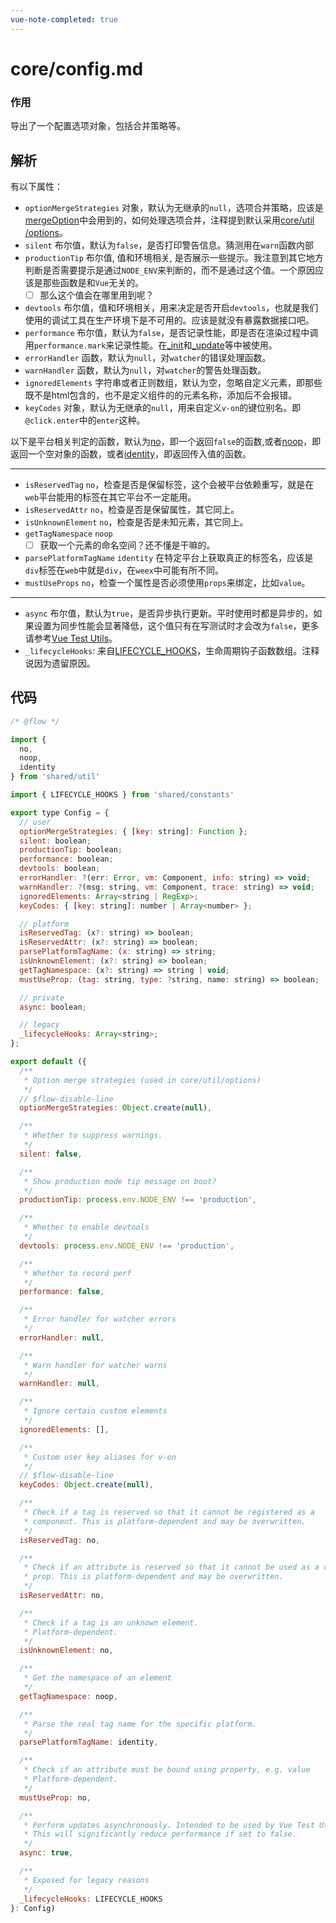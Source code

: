 ```yaml
---
vue-note-completed: true
---
```

# core/config.md
### 作用
导出了一个配置选项对象，包括合并策略等。
## 解析
有以下属性：
- `optionMergeStrategies` 对象，默认为无继承的`null`，选项合并策略，应该是[mergeOption]()中会用到的，如何处理选项合并，注释提到默认采用[core/util /options]()。
- `silent` 布尔值，默认为`false`，是否打印警告信息。猜测用在`warn`函数内部
- `productionTip` 布尔值, 值和环境相关, 是否展示一些提示。我注意到其它地方判断是否需要提示是通过`NODE_ENV`来判断的，而不是通过这个值。一个原因应该是那些函数是和`Vue`无关的。
  - [ ] 那么这个值会在哪里用到呢？
- `devtools` 布尔值，值和环境相关，用来决定是否开启`devtools`，也就是我们使用的调试工具在生产环境下是不可用的。应该是就没有暴露数据接口吧。
- `performance` 布尔值，默认为`false`，是否记录性能，即是否在渲染过程中调用`performance.mark`来记录性能。在[_init](./instance/init.md)和[_update](./instance/lifecycle.md)等中被使用。
- `errorHandler` 函数，默认为`null`，对`watcher`的错误处理函数。
- `warnHandler` 函数，默认为`null`，对`watcher`的警告处理函数。
- `ignoredElements` 字符串或者正则数组，默认为空，忽略自定义元素，即那些既不是html包含的，也不是定义组件的的元素名称，添加后不会报错。
- `keyCodes` 对象，默认为无继承的`null`，用来自定义`v-on`的键位别名。即`@click.enter`中的`enter`这种。

以下是平台相关判定的函数，默认为[no]()，即一个返回`false`的函数,或者[noop]()，即返回一个空对象的函数，或者[identity]()，即返回传入值的函数。

---

- `isReservedTag` `no`，检查是否是保留标签，这个会被平台依赖重写，就是在`web`平台能用的标签在其它平台不一定能用。
- `isReservedAttr` `no`，检查是否是保留属性，其它同上。
- `isUnknownElement` `no`，检查是否是未知元素，其它同上。
- `getTagNamespace` `noop`
  - [ ] 获取一个元素的命名空间？还不懂是干嘛的。
- `parsePlatformTagName` `identity` 在特定平台上获取真正的标签名，应该是`div`标签在`web`中就是`div`，在`weex`中可能有所不同。
- `mustUseProps` `no`，检查一个属性是否必须使用`props`来绑定，比如`value`。
---
- `async`  布尔值，默认为`true`，是否异步执行更新。平时使用时都是异步的，如果设置为同步性能会显著降低，这个值只有在写测试时才会改为`false`，更多请参考[Vue Test Utils]()。
- `_lifecycleHooks`: 来自[LIFECYCLE_HOOKS]()，生命周期钩子函数数组。注释说因为遗留原因。
## 代码
```javascript
/* @flow */

import {
  no,
  noop,
  identity
} from 'shared/util'

import { LIFECYCLE_HOOKS } from 'shared/constants'

export type Config = {
  // user
  optionMergeStrategies: { [key: string]: Function };
  silent: boolean;
  productionTip: boolean;
  performance: boolean;
  devtools: boolean;
  errorHandler: ?(err: Error, vm: Component, info: string) => void;
  warnHandler: ?(msg: string, vm: Component, trace: string) => void;
  ignoredElements: Array<string | RegExp>;
  keyCodes: { [key: string]: number | Array<number> };

  // platform
  isReservedTag: (x?: string) => boolean;
  isReservedAttr: (x?: string) => boolean;
  parsePlatformTagName: (x: string) => string;
  isUnknownElement: (x?: string) => boolean;
  getTagNamespace: (x?: string) => string | void;
  mustUseProp: (tag: string, type: ?string, name: string) => boolean;

  // private
  async: boolean;

  // legacy
  _lifecycleHooks: Array<string>;
};

export default ({
  /**
   * Option merge strategies (used in core/util/options)
   */
  // $flow-disable-line
  optionMergeStrategies: Object.create(null),

  /**
   * Whether to suppress warnings.
   */
  silent: false,

  /**
   * Show production mode tip message on boot?
   */
  productionTip: process.env.NODE_ENV !== 'production',

  /**
   * Whether to enable devtools
   */
  devtools: process.env.NODE_ENV !== 'production',

  /**
   * Whether to record perf
   */
  performance: false,

  /**
   * Error handler for watcher errors
   */
  errorHandler: null,

  /**
   * Warn handler for watcher warns
   */
  warnHandler: null,

  /**
   * Ignore certain custom elements
   */
  ignoredElements: [],

  /**
   * Custom user key aliases for v-on
   */
  // $flow-disable-line
  keyCodes: Object.create(null),

  /**
   * Check if a tag is reserved so that it cannot be registered as a
   * component. This is platform-dependent and may be overwritten.
   */
  isReservedTag: no,

  /**
   * Check if an attribute is reserved so that it cannot be used as a component
   * prop. This is platform-dependent and may be overwritten.
   */
  isReservedAttr: no,

  /**
   * Check if a tag is an unknown element.
   * Platform-dependent.
   */
  isUnknownElement: no,

  /**
   * Get the namespace of an element
   */
  getTagNamespace: noop,

  /**
   * Parse the real tag name for the specific platform.
   */
  parsePlatformTagName: identity,

  /**
   * Check if an attribute must be bound using property, e.g. value
   * Platform-dependent.
   */
  mustUseProp: no,

  /**
   * Perform updates asynchronously. Intended to be used by Vue Test Utils
   * This will significantly reduce performance if set to false.
   */
  async: true,

  /**
   * Exposed for legacy reasons
   */
  _lifecycleHooks: LIFECYCLE_HOOKS
}: Config)

```